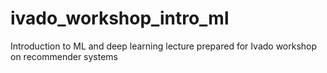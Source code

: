 # ivado_workshop_intro_ml
Introduction to ML and deep learning lecture prepared for Ivado workshop on recommender systems

